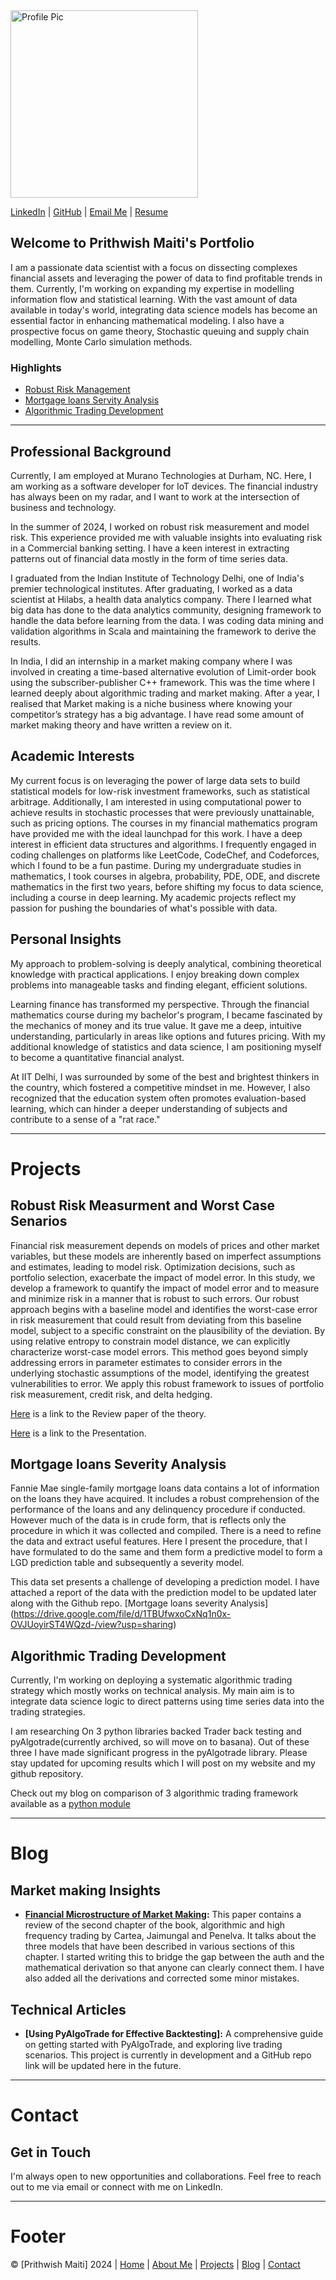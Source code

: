 <img src="./IMG_3052.png" alt="Profile Pic" width="300">

[LinkedIn](https://www.linkedin.com/in/prithwish-maiti/) | [GitHub](https://github.com/PrithwiShM) | [Email Me](mailto:prithwish.maiti99@gmail.com) | [Resume](https://drive.google.com/file/d/1Wdilb1tOqFofz-wEqqj4iRxQtKb5o6bK/view?usp=sharing)

## Welcome to Prithwish Maiti's Portfolio
I am a passionate data scientist with a focus on dissecting complexes financial assets and leveraging the power of data to find profitable trends in them. Currently, I'm working on expanding my expertise in modelling information flow and statistical learning. With the vast amount of data available in today's world, integrating data science models has become an essential factor in enhancing mathematical modeling. 
I also have a prospective focus on game theory, Stochastic queuing and supply chain modelling, Monte Carlo simulation methods.

### Highlights

- [Robust Risk Management](#projects)
- [Mortgage loans Servity Analysis](#projects)
- [Algorithmic Trading Development](#projects)
  
---

## Professional Background

Currently, I am employed at Murano Technologies at Durham, NC. Here, I am working as a software developer for IoT devices. The financial industry has always been on my radar, and I want to work at the intersection of business and technology. 

In the summer of 2024, I worked on robust risk measurement and model risk. This experience provided me with valuable insights into evaluating risk in a Commercial banking setting. I have a keen interest in extracting patterns out of financial data mostly in the form of time series data. 

I graduated from the Indian Institute of Technology Delhi, one of India's premier technological institutes. After graduating, I worked as a data scientist at Hilabs, a health data analytics company. There I learned what big data has done to the data analytics community, designing framework to handle the data before learning from the data. I was coding data mining and validation algorithms in Scala and maintaining the framework to derive the results. 

In India, I did an internship in a market making company where I was involved in creating a time-based alternative evolution of Limit-order book using the subscriber-publisher C++ framework. This was the time where I learned deeply about algorithmic trading and market making. After a year, I realised that Market making is a niche business where knowing your competitor’s strategy has a big advantage. I have read some amount of market making theory and have written a review on it.

## Academic Interests

My current focus is on leveraging the power of large data sets to build statistical models for low-risk investment frameworks, such as statistical arbitrage. Additionally, I am interested in using computational power to achieve results in stochastic processes that were previously unattainable, such as pricing options. The courses in my financial mathematics program have provided me with the ideal launchpad for this work.
I have a deep interest in efficient data structures and algorithms. I frequently engaged in coding challenges on platforms like LeetCode, CodeChef, and Codeforces, which I found to be a fun pastime. During my undergraduate studies in mathematics, I took courses in algebra, probability, PDE, ODE, and discrete mathematics in the first two years, before shifting my focus to data science, including a course in deep learning. My academic projects reflect my passion for pushing the boundaries of what's possible with data.

## Personal Insights

My approach to problem-solving is deeply analytical, combining theoretical knowledge with practical applications. I enjoy breaking down complex problems into manageable tasks and finding elegant, efficient solutions.

Learning finance has transformed my perspective. Through the financial mathematics course during my bachelor's program, I became fascinated by the mechanics of money and its true value. It gave me a deep, intuitive understanding, particularly in areas like options and futures pricing. With my additional knowledge of statistics and data science, I am positioning myself to become a quantitative financial analyst.

At IIT Delhi, I was surrounded by some of the best and brightest thinkers in the country, which fostered a competitive mindset in me. However, I also recognized that the education system often promotes evaluation-based learning, which can hinder a deeper understanding of subjects and contribute to a sense of a "rat race."


---

# Projects

## Robust Risk Measurment and Worst Case Senarios

Financial risk measurement depends on models of prices and other market variables, but these models are inherently based on imperfect assumptions and estimates, leading to model risk. Optimization decisions, such as portfolio selection, exacerbate the impact of model error. In this study, we develop a framework to quantify the impact of model error and to measure and minimize risk in a manner that is robust to such errors. Our robust approach begins with a baseline model and identifies the worst-case error in risk measurement that could result from deviating from this baseline model, subject to a specific constraint on the plausibility of the deviation. By using relative entropy to constrain model distance, we can explicitly characterize worst-case model errors. This method goes beyond simply addressing errors in parameter estimates to consider errors in the underlying stochastic assumptions of the model, identifying the greatest vulnerabilities to error. We apply this robust framework to issues of portfolio risk measurement, credit risk, and delta hedging.

[Here](https://drive.google.com/file/d/1fTW7Km6hS-KA8tjWDNTiwUqST4EaGJts/view?usp=sharing) is a link to the Review paper of the theory.

[Here](https://drive.google.com/file/d/1PKVeDKlWQaLrsGf7d9QL5qDEbTslxZGr/view?usp=drive_link) is a link to the Presentation.

## Mortgage loans Severity Analysis

Fannie Mae single-family mortgage loans data contains a lot of information on the loans they have acquired. It includes a robust comprehension of the performance of the loans and any delinquency procedure if conducted. However much of the data is in crude form, that is reflects only the procedure in which it was collected and compiled. There is a need to refine the data and extract useful features. Here I present the procedure, that I have formulated to do the same and them form a predictive model to form a LGD prediction table and subsequently a severity model. 

This data set presents a challenge of developing a prediction model. I have attached a report of the data with the prediction model to be updated later along with the Github repo.
[Mortgage loans severity Analysis] (https://drive.google.com/file/d/1TBUfwxoCxNq1n0x-OVJUoyirST4WQzd-/view?usp=sharing)

## Algorithmic Trading Development

Currently, I'm working on deploying a systematic algorithmic trading strategy which mostly works on technical analysis. My main aim is to integrate data science logic to direct patterns using time series data into the trading strategies. 

I am researching On 3 python libraries backed Trader back testing and pyAlgotrade(currently archived, so will move on to basana). Out of these three I have made significant progress in the pyAlgotrade library. Please stay updated for upcoming results which I will post on my website and my github repository.

Check out my blog on comparison of 3 algorithmic trading framework available as a [python module](https://medium.com/@prithwish.maiti99/comparizion-of-algorithmic-trading-packages-in-python-6480eee90af8)

---

# Blog

  
## Market making Insights

- **[Financial Microstructure of Market Making](https://drive.google.com/file/d/13TvgtS62n2cEsx_6c7OnSbYc9ufrgRwN/view):** This paper contains a review of the second chapter of the book, algorithmic and high frequency trading by Cartea, Jaimungal and Penelva. It talks about the three models that have been described in various sections of this chapter. I started writing this to bridge the gap between the auth and the mathematical derivation so that anyone can clearly connect them. I have also added all the derivations and corrected some minor mistakes.

## Technical Articles

- **[Using PyAlgoTrade for Effective Backtesting]:** A comprehensive guide on getting started with PyAlgoTrade, and exploring live trading scenarios. This project is currently in development and a GitHub repo link will be updated here in the future.
---

# Contact

## Get in Touch

I'm always open to new opportunities and collaborations. Feel free to reach out to me via email or connect with me on LinkedIn.


---

# Footer

© [Prithwish Maiti] 2024 | [Home](#home) | [About Me](#about-me) | [Projects](#projects) | [Blog](#blog) | [Contact](#contact)
